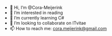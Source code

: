 - 👋 Hi, I’m @Cora-Meijerink
- 👀 I’m interested in reading
- 🌱 I’m currently learning C#
- 💞️ I’m looking to collaborate on ITvitae
- 📫 How to reach me: cora.meijerink@gmail.com

<!---
Cora-Meijerink/Cora-Meijerink is a ✨ special ✨ repository because its `README.md` (this file) appears on your GitHub profile.
You can click the Preview link to take a look at your changes.
--->
